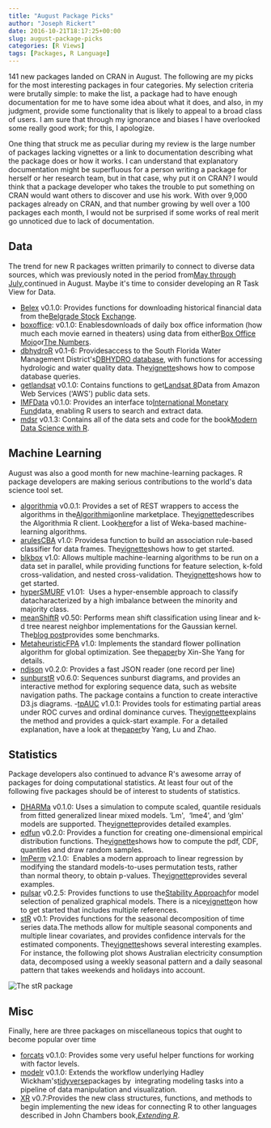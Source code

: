 ```yaml
---
title: "August Package Picks"
author: "Joseph Rickert"
date: 2016-10-21T18:17:25+00:00
slug: august-package-picks
categories: [R Views]
tags: [Packages, R Language]
---
```


141 new packages landed on CRAN in August. The following are my picks for the most interesting packages in four categories. My selection criteria were brutally simple: to make the list, a package had to have enough documentation for me to have some idea about what it does, and also, in my judgment, provide some functionality that is likely to appeal to a broad class of users. I am sure that through my ignorance and biases I have overlooked some really good work; for this, I apologize.

One thing that struck me as peculiar during my review is the large number of packages lacking vignettes or a link to documentation describing what the package does or how it works. I can understand that explanatory documentation might be superfluous for a person writing a package for herself or her research team, but in that case, why put it on CRAN? I would think that a package developer who takes the trouble to put something on CRAN would want others to discover and use his work. With over 9,000 packages already on CRAN, and that number growing by well over a 100 packages each month, I would not be surprised if some works of real merit go unnoticed due to lack of documentation.

## Data

The trend for new R packages written primarily to connect to diverse data sources, which was previously noted in the period from[May through July](http://bit.ly/2aSU4s0),continued in August. Maybe it's time to consider developing an R Task View for Data.

-   [Belex](https://mran.revolutionanalytics.com/package/belex/) v0.1.0: Provides functions for downloading historical financial data from the[Belgrade Stock](http://www.belex.rs/) [Exchange](http://www.belex.rs).
-   [boxoffice](https://mran.revolutionanalytics.com/package/boxoffice/): v0.1.0: Enablesdownloads of daily box office information (how much each movie earned in theaters) using data from either[Box Office Mojo](http://www.boxofficemojo.com/)or[The Numbers](http://www.the-numbers.com/).
-   [dbhydroR](https://mran.revolutionanalytics.com/package/dbhydroR/) v0.1-6: Providesaccess to the South Florida Water Management District's[DBHYDRO database](http://my.sfwmd.gov/dbhydroplsql/show_dbkey_info.main_menu), with functions for accessing hydrologic and water quality data. The[vignette](https://mran.revolutionanalytics.com/web/packages/dbhydroR/vignettes/dbhydroR.pdf)shows how to compose database queries.
-   [getlandsat](https://mran.revolutionanalytics.com/package/getlandsat/) v0.1.0: Contains functions to get[Landsat 8](http://landsat.usgs.gov/landsat8.php)Data from Amazon Web Services (‘AWS') public data sets.
-   [IMFData](https://mran.revolutionanalytics.com/package/IMFData/) v0.1.0: Provides an interface to[International Monetary Fund](http://www.imf.org/external/index.htm)data, enabling R users to search and extract data.
-   [mdsr](https://mran.revolutionanalytics.com/package/mdsr/) v0.1.3: Contains all of the data sets and code for the book[Modern Data Science with R](https://www.crcpress.com/Modern-Data-Science-with-R/Baumer-Kaplan-Horton/p/book/9781498724487).

## Machine Learning

August was also a good month for new machine-learning packages. R package developers are making serious contributions to the world's data science tool set.

-   [algorithmia](https://mran.revolutionanalytics.com/package/algorithmia/) v0.0.1: Provides a set of REST wrappers to access the algorithms in the[Algorithmia](https://algorithmia.com/)online marketplace. The[vignette](https://mran.revolutionanalytics.com/web/packages/algorithmia/vignettes/introduction-to-algorithmia.html)describes the Algorithmia R client. Look[here](https://algorithmia.com/users/weka)for a list of Weka-based machine-learning algorithms.
-   [arulesCBA](https://mran.revolutionanalytics.com/package/arulesCBA/) v1.0: Providesa function to build an association rule-based classifier for data frames. The[vignette](https://mran.revolutionanalytics.com/web/packages/arulesCBA/vignettes/arulesCBA.pdf)shows how to get started.
-   [blkbox](https://mran.revolutionanalytics.com/package/blkbox/) v1.0: Allows multiple machine-learning algorithms to be run on a data set in parallel, while providing functions for feature selection, k-fold cross-validation, and nested cross-validation. The[vignette](https://mran.revolutionanalytics.com/web/packages/blkbox/vignettes/blkbox_vignette.html)shows how to get started.
-   [hyperSMURF](https://mran.revolutionanalytics.com/package/hyperSMURF/) v1.01:  Uses a hyper-ensemble approach to classify datacharacterized by a high imbalance between the minority and majority class.
-   [meanShiftR](https://mran.revolutionanalytics.com/package/meanShiftR/) v0.50: Performs mean shift classification using linear and k-d tree nearest neighbor implementations for the Gaussian kernel. The[blog post](http://meanmean.me/meanshift/r/cran/2016/08/28/meanShiftR.html)provides some benchmarks.
-   [MetaheuristicFPA](https://mran.revolutionanalytics.com/package/MetaheuristicFPA/) v1.0: Implements the standard flower pollination algorithm for global optimization. See the[paper](http://link.springer.com/chapter/10.1007/978-3-642-32894-7_27#page-1)by Xin-She Yang for details.
-   [ndjson](https://mran.revolutionanalytics.com/package/ndjson/) v0.2.0: Provides a fast JSON reader (one record per line)
-   [sunburstR](https://mran.revolutionanalytics.com/package/sunburstR/) v0.6.0: Sequences sunburst diagrams, and provides an interactive method for exploring sequence data, such as website navigation paths. The package contains a function to create interactive D3.js diagrams.
-[tpAUC](https://mran.revolutionanalytics.com/package/tpAUC/) v1.0.1: Provides tools for estimating partial areas under ROC curves and ordinal dominance curves. The[vignette](https://mran.revolutionanalytics.com/web/packages/tpAUC/vignettes/tpAUCguide.html)explains the method and provides a quick-start example. For a detailed explanation, have a look at the[paper](http://www3.stat.sinica.edu.tw/ss_newpaper/SS-13-367_na.pdf)by Yang, Lu and Zhao.

## Statistics

Package developers also continued to advance R's awesome array of packages for doing computational statistics. At least four out of the following five packages should be of interest to students of statistics.

-   [DHARMa](https://mran.revolutionanalytics.com/package/DHARMa/) v0.1.0: Uses a simulation to compute scaled, quantile residuals from fitted generalized linear mixed models. ‘Lm',  ‘lme4', and ‘glm' models are supported. The[vignette](https://mran.revolutionanalytics.com/web/packages/DHARMa/vignettes/DHARMa.html)provides detailed examples.
-   [edfun](https://mran.revolutionanalytics.com/package/edfun/) v0.2.0: Provides a function for creating one-dimensional empirical distribution functions. The[vignette](https://mran.revolutionanalytics.com/web/packages/edfun/vignettes/edfun.html)shows how to compute the pdf, CDF, quantiles and draw random samples.
-   [lmPerm](https://mran.revolutionanalytics.com/package/lmPerm/) v2.1.0:  Enables a modern approach to linear regression by modifying the standard models-to-uses permutation tests, rather than normal theory, to obtain p-values. The[vignette](https://mran.revolutionanalytics.com/web/packages/lmPerm/vignettes/lmPerm.pdf)provides several examples.
-   [pulsar](https://mran.revolutionanalytics.com/package/pulsar/) v0.2.5: Provides functions to use the[Stability Approach](http://arxiv.org/abs/1605.07072)for model selection of penalized graphical models. There is a nice[vignette](https://mran.revolutionanalytics.com/web/packages/pulsar/vignettes/pulsar.html)on how to get started that includes multiple references.
-   [stR](https://mran.revolutionanalytics.com/package/stR/) v0.1: Provides functions for the seasonal decomposition of time series data.The methods allow for multiple seasonal components and multiple linear covariates, and provides confidence intervals for the estimated components. The[vignette](https://mran.revolutionanalytics.com/web/packages/stR/vignettes/stRvignette.html)shows several interesting examples. For instance, the following plot shows Australian electricity consumption data, decomposed using a weekly seasonal pattern and a daily seasonal pattern that takes weekends and holidays into account.

![The stR package](https://www.rstudio.com/wp-content/uploads/2016/09/str_pkg.png)

## Misc

Finally, here are three packages on miscellaneous topics that ought to become popular over time

-   [forcats](https://mran.revolutionanalytics.com/package/forcats/) v0.1.0: Provides some very useful helper functions for working with factor levels.
-   [modelr](https://mran.revolutionanalytics.com/package/modelr/) v0.1.0: Extends the workflow underlying Hadley Wickham's[tidyverse](https://channel9.msdn.com/Events/useR-international-R-User-conference/useR2016/Towards-a-grammar-of-interactive-graphics)packages by  integrating modeling tasks into a pipeline of data manipulation and visualization.
-   [XR](https://mran.revolutionanalytics.com/package/XR/) v0.7:Provides the new class structures, functions, and methods to begin implementing the new ideas for connecting R to other languages described in John Chambers book,*[Extending R](https://books.google.com/books?id=kxxjDAAAQBAJ&printsec=frontcover&dq=crc+extending+r&hl=en&sa=X&ved=0ahUKEwiN3NGs3YDPAhVSzWMKHcHwBJ4Q6AEILTAB#v=onepage&q=crc%20extending%20r&f=false)*.
